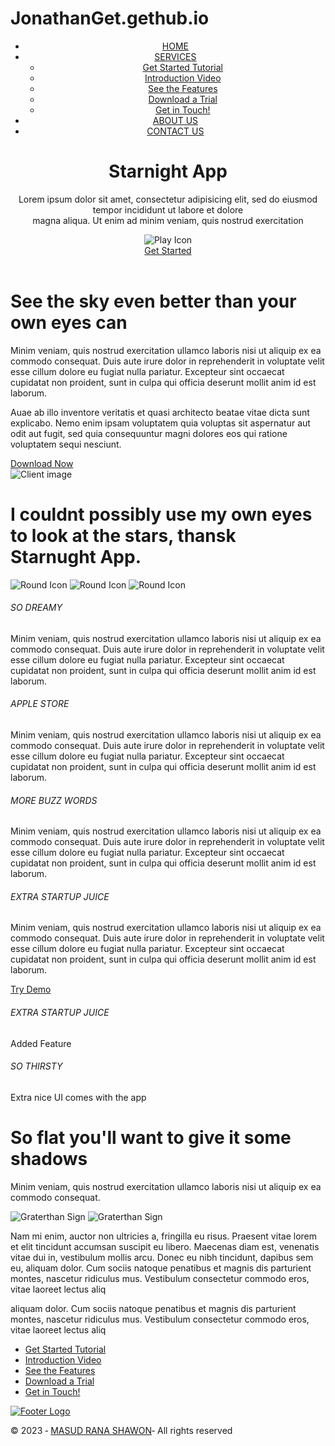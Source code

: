 # JonathanGet.gethub.io
<!DOCTYPE html>
<html lang="en">
  <head>
    <meta charset="UTF-8" />
    <title>Starnight App</title>
    <link rel="stylesheet" href="css/style.css" />
    <link rel="stylesheet" href="css/responsive.css" />
    <meta name="viewport" content="width=device-width, initial-scale=1.0" />
  </head>
  <body>
    <header class="header-area">
      <div class="container">
        <div class="menu-area">
          <nav>
            <ul>
              <li><a href="#" target="_self">HOME</a></li>
              <li>
                <a href="#" target="_self">SERVICES</a>
                <ul>
                  <li><a href="#" target="_self">Get Started Tutorial</a></li>
                  <li><a href="#" target="_self">Introduction Video</a></li>
                  <li><a href="#" target="_self">See the Features</a></li>
                  <li><a href="#" target="_self">Download a Trial</a></li>
                  <li><a href="#" target="_self">Get in Touch!</a></li>
                </ul>
              </li>
              <li><a href="#" target="_self">ABOUT US</a></li>
              <li><a href="#" target="_self">CONTACT US</a></li>
            </ul>
          </nav>
        </div>
        <div class="header-content">
          <h1>Starnight App</h1>
          <p>
            Lorem ipsum dolor sit amet, consectetur adipisicing elit, sed do
            eiusmod tempor incididunt ut labore et dolore <br />magna aliqua. Ut
            enim ad minim veniam, quis nostrud exercitation
          </p>
        </div>
        <div class="play-icon">
          <img src="images/play-button.png" alt="Play Icon" />
        </div>
        <div class="button">
          <a href="#">Get Started</a>
        </div>
      </div>
    </header>
    <div class="contend-area">
      <div class="download-section">
        <div class="container">
          <div class="download-content-section">
            <h1>See the sky even better than your own eyes can</h1>
            <p>
              Minim veniam, quis nostrud exercitation ullamco laboris nisi ut
              aliquip ex ea commodo consequat. Duis aute irure dolor in
              reprehenderit in voluptate velit esse cillum dolore eu fugiat
              nulla pariatur. Excepteur sint occaecat cupidatat non proident,
              sunt in culpa qui officia deserunt mollit anim id est laborum.
            </p>
            <p>
              Auae ab illo inventore veritatis et quasi architecto beatae vitae
              dicta sunt explicabo. Nemo enim ipsam voluptatem quia voluptas sit
              aspernatur aut odit aut fugit, sed quia consequuntur magni dolores
              eos qui ratione voluptatem sequi nesciunt.
            </p>
            <a href="#">Download Now</a>
          </div>
        </div>
      </div>
      <div class="client-review-section">
        <div class="container">
          <div class="client-image">
            <img src="images/av-blaz.png" alt="Client image" />
          </div>
          <div class="client-review">
            <h1>
              I couldnt possibly use my own eyes to look at the stars, thansk
              Starnught App.
            </h1>
          </div>
          <div class="more-review">
            <img src="images/round-fillup.png" alt="Round Icon" />
            <img src="images/round.png" alt="Round Icon" />
            <img src="images/round.png" alt="Round Icon" />
          </div>
        </div>
      </div>
      <div class="demo-section">
        <div class="container">
          <div class="w-45">
            <div class="left-content border-line">
              <h6>SO DREAMY</h6>
              <p>
                Minim veniam, quis nostrud exercitation ullamco laboris nisi ut
                aliquip ex ea commodo consequat. Duis aute irure dolor in
                reprehenderit in voluptate velit esse cillum dolore eu fugiat
                nulla pariatur. Excepteur sint occaecat cupidatat non proident,
                sunt in culpa qui officia deserunt mollit anim id est laborum.
              </p>
              <h6>APPLE STORE</h6>
              <p>
                Minim veniam, quis nostrud exercitation ullamco laboris nisi ut
                aliquip ex ea commodo consequat. Duis aute irure dolor in
                reprehenderit in voluptate velit esse cillum dolore eu fugiat
                nulla pariatur. Excepteur sint occaecat cupidatat non proident,
                sunt in culpa qui officia deserunt mollit anim id est laborum.
              </p>
            </div>
          </div>
          <div class="w-45 mrgn">
            <div class="right-content">
              <h6>MORE BUZZ WORDS</h6>
              <p>
                Minim veniam, quis nostrud exercitation ullamco laboris nisi ut
                aliquip ex ea commodo consequat. Duis aute irure dolor in
                reprehenderit in voluptate velit esse cillum dolore eu fugiat
                nulla pariatur. Excepteur sint occaecat cupidatat non proident,
                sunt in culpa qui officia deserunt mollit anim id est laborum.
              </p>
              <h6>EXTRA STARTUP JUICE</h6>
              <p>
                Minim veniam, quis nostrud exercitation ullamco laboris nisi ut
                aliquip ex ea commodo consequat. Duis aute irure dolor in
                reprehenderit in voluptate velit esse cillum dolore eu fugiat
                nulla pariatur. Excepteur sint occaecat cupidatat non proident,
                sunt in culpa qui officia deserunt mollit anim id est laborum.
              </p>
            </div>
          </div>
          <div class="demo-button">
            <a href="#">Try Demo</a>
          </div>
        </div>
      </div>
      <div class="color-content">
        <div class="container">
          <div class="main-content">
            <div class="w-30 spes">
              <div class="first-color"></div>
              <div class="color-title">
                <h6>EXTRA STARTUP JUICE</h6>
                <p>Added Feature</p>
              </div>
            </div>
            <div class="w-30 spes">
              <div class="second-color"></div>
              <div class="color-title">
                <h6>SO THIRSTY</h6>
                <p>Extra nice UI comes with the app</p>
              </div>
            </div>
            <div class="w-30">
              <div class="some-text">
                <h1>So flat you'll want to give it some shadows</h1>
                <p>
                  Minim veniam, quis nostrud exercitation ullamco laboris nisi
                  ut aliquip ex ea commodo consequat.
                </p>
              </div>
            </div>
          </div>
          <div class="slider-button">
            <div class="img-wraper">
              <img
                src="images/left-greater-than-sign-.png"
                alt="Graterthan Sign"
              />
              <img
                src="images/right-greater-than-sign.png"
                alt="Graterthan Sign"
              />
            </div>
          </div>
        </div>
      </div>
    </div>
    <!-- FOTER AREA START -->
    <footer class="footer-area">
      <div class="container">
        <div class="text-content">
          <div class="w-80">
            <div class="footer-content">
              <div class="w-60">
                <p class="first-p">
                  Nam mi enim, auctor non ultricies a, fringilla eu risus.
                  Praesent vitae lorem et elit tincidunt accumsan suscipit eu
                  libero. Maecenas diam est, venenatis vitae dui in, vestibulum
                  mollis arcu. Donec eu nibh tincidunt, dapibus sem eu, aliquam
                  dolor. Cum sociis natoque penatibus et magnis dis parturient
                  montes, nascetur ridiculus mus. Vestibulum consectetur commodo
                  eros, vitae laoreet lectus aliq
                </p>
              </div>
              <div class="w-40 spes">
                <p class="second-p">
                  aliquam dolor. Cum sociis natoque penatibus et magnis dis
                  parturient montes, nascetur ridiculus mus. Vestibulum
                  consectetur commodo eros, vitae laoreet lectus aliq
                </p>
              </div>
            </div>
          </div>
          <div class="w-20">
            <div class="footer-menus">
              <ul>
                <li><a href="#">Get Started Tutorial</a></li>
                <li><a href="#">Introduction Video</a></li>
                <li><a href="#">See the Features</a></li>
                <li><a href="#">Download a Trial</a></li>
                <li><a href="#">Get in Touch!</a></li>
              </ul>
            </div>
          </div>
        </div>
        <div class="logo">
          <a href="#"><img src="images/footer-logo.png" alt="Footer Logo" /></a>
        </div>
        <div class="copyright">
          <p>
            &copy; 2023 &dash;
            <a
              href="https://www.facebook.com/masudranashawon786/"
              target="_blank"
            >
              MASUD RANA SHAWON</a
            >&dash; All rights reserved
          </p>
        </div>
      </div>
    </footer>
  </body>
</html>
